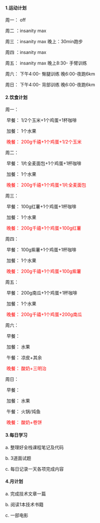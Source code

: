 #### 1.运动计划

周一： off

周二 ：insanity max			

周三 ：insanity max			晚上：30min跑步

周四 ：insanity max			

周五： insanity max		    晚上8:30- 手臂训练

周六： 								  下午4:00- 臀腿训练				 晚6:00-夜跑6km

周日： 								  下午4:00- 背部训练  			   晚6:00-夜跑6km

#### 2.饮食计划

周一：

​		早餐：		1/2个玉米+1个鸡蛋+1杯咖啡

​		加餐：		1个水果

​		<font color='red'>晚餐：		200g千禧+1个鸡蛋+1/2个玉米</font>

周二：

​		早餐：		1片全麦面包+1个鸡蛋+1杯咖啡

​		加餐：		1个水果

​		<font color='red'>晚餐：		200g千禧+1个鸡蛋+1片全麦面包</font>

周三：

​		早餐：		100g红薯+1个鸡蛋+1杯咖啡

​		加餐：		1个水果

​		<font color='red'>晚餐：		200g千禧+1个鸡蛋+100g红薯</font>

周四：

​		早餐：		100g紫薯+1个鸡蛋+1杯咖啡

​		加餐：		1个水果

​		<font color='red'>晚餐：		200g千禧+1个鸡蛋+100g紫薯</font>

周五：

​		早餐：		200g南瓜+1个鸡蛋+1杯咖啡

​		加餐：		1个水果

​		<font color='red'>晚餐：		200g千禧+1个鸡蛋+200g南瓜</font>

周六：

​		早餐：		

​		加餐：		水果

​		午餐：		凉皮+其余

​		<font color='red'>晚餐：		酸奶+三明治</font>

周日：

​		早餐：		

​		加餐：		水果

​		午餐：		火锅/炖鱼

​		<font color='red'>晚餐：		酸奶+卷饼</font>

#### 3.每日学习

a. 整理好全栈课程笔记及代码

b. 3道面试题

c. 每日记录一天各项完成内容

#### 4.月计划

a. 完成技术文章一篇

b. 阅读1本技术书籍

c. 一部电影

